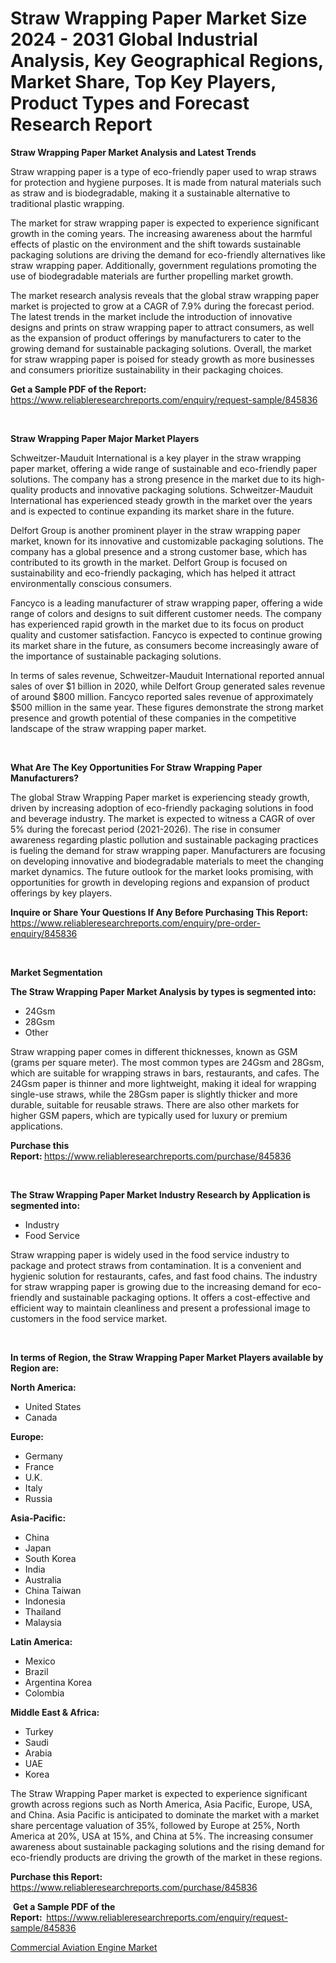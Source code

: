 <p><h1>Straw Wrapping Paper Market Size 2024 - 2031 Global Industrial Analysis, Key Geographical Regions, Market Share, Top Key Players, Product Types and Forecast Research Report</h1></p><p><strong>Straw Wrapping Paper Market Analysis and Latest Trends</strong></p>
<p><p>Straw wrapping paper is a type of eco-friendly paper used to wrap straws for protection and hygiene purposes. It is made from natural materials such as straw and is biodegradable, making it a sustainable alternative to traditional plastic wrapping.</p><p>The market for straw wrapping paper is expected to experience significant growth in the coming years. The increasing awareness about the harmful effects of plastic on the environment and the shift towards sustainable packaging solutions are driving the demand for eco-friendly alternatives like straw wrapping paper. Additionally, government regulations promoting the use of biodegradable materials are further propelling market growth.</p><p>The market research analysis reveals that the global straw wrapping paper market is projected to grow at a CAGR of 7.9% during the forecast period. The latest trends in the market include the introduction of innovative designs and prints on straw wrapping paper to attract consumers, as well as the expansion of product offerings by manufacturers to cater to the growing demand for sustainable packaging solutions. Overall, the market for straw wrapping paper is poised for steady growth as more businesses and consumers prioritize sustainability in their packaging choices.</p></p>
<p><strong>Get a Sample PDF of the Report:&nbsp;</strong> <a href="https://www.reliableresearchreports.com/enquiry/request-sample/845836">https://www.reliableresearchreports.com/enquiry/request-sample/845836</a></p>
<p>&nbsp;</p>
<p><strong>Straw Wrapping Paper Major Market Players</strong></p>
<p><p>Schweitzer-Mauduit International is a key player in the straw wrapping paper market, offering a wide range of sustainable and eco-friendly paper solutions. The company has a strong presence in the market due to its high-quality products and innovative packaging solutions. Schweitzer-Mauduit International has experienced steady growth in the market over the years and is expected to continue expanding its market share in the future.</p><p>Delfort Group is another prominent player in the straw wrapping paper market, known for its innovative and customizable packaging solutions. The company has a global presence and a strong customer base, which has contributed to its growth in the market. Delfort Group is focused on sustainability and eco-friendly packaging, which has helped it attract environmentally conscious consumers.</p><p>Fancyco is a leading manufacturer of straw wrapping paper, offering a wide range of colors and designs to suit different customer needs. The company has experienced rapid growth in the market due to its focus on product quality and customer satisfaction. Fancyco is expected to continue growing its market share in the future, as consumers become increasingly aware of the importance of sustainable packaging solutions.</p><p>In terms of sales revenue, Schweitzer-Mauduit International reported annual sales of over $1 billion in 2020, while Delfort Group generated sales revenue of around $800 million. Fancyco reported sales revenue of approximately $500 million in the same year. These figures demonstrate the strong market presence and growth potential of these companies in the competitive landscape of the straw wrapping paper market.</p></p>
<p>&nbsp;</p>
<p><strong>What Are The Key Opportunities For Straw Wrapping Paper Manufacturers?</strong></p>
<p><p>The global Straw Wrapping Paper market is experiencing steady growth, driven by increasing adoption of eco-friendly packaging solutions in food and beverage industry. The market is expected to witness a CAGR of over 5% during the forecast period (2021-2026). The rise in consumer awareness regarding plastic pollution and sustainable packaging practices is fueling the demand for straw wrapping paper. Manufacturers are focusing on developing innovative and biodegradable materials to meet the changing market dynamics. The future outlook for the market looks promising, with opportunities for growth in developing regions and expansion of product offerings by key players.</p></p>
<p><strong>Inquire or Share Your Questions If Any Before Purchasing This Report:</strong> <a href="https://www.reliableresearchreports.com/enquiry/pre-order-enquiry/845836">https://www.reliableresearchreports.com/enquiry/pre-order-enquiry/845836</a></p>
<p>&nbsp;</p>
<p><strong>Market Segmentation</strong></p>
<p><strong>The Straw Wrapping Paper Market Analysis by types is segmented into:</strong></p>
<p><ul><li>24Gsm</li><li>28Gsm</li><li>Other</li></ul></p>
<p><p>Straw wrapping paper comes in different thicknesses, known as GSM (grams per square meter). The most common types are 24Gsm and 28Gsm, which are suitable for wrapping straws in bars, restaurants, and cafes. The 24Gsm paper is thinner and more lightweight, making it ideal for wrapping single-use straws, while the 28Gsm paper is slightly thicker and more durable, suitable for reusable straws. There are also other markets for higher GSM papers, which are typically used for luxury or premium applications.</p></p>
<p><strong>Purchase this Report:&nbsp;</strong><a href="https://www.reliableresearchreports.com/purchase/845836">https://www.reliableresearchreports.com/purchase/845836</a></p>
<p>&nbsp;</p>
<p><strong>The Straw Wrapping Paper Market Industry Research by Application is segmented into:</strong></p>
<p><ul><li>Industry</li><li>Food Service</li></ul></p>
<p><p>Straw wrapping paper is widely used in the food service industry to package and protect straws from contamination. It is a convenient and hygienic solution for restaurants, cafes, and fast food chains. The industry for straw wrapping paper is growing due to the increasing demand for eco-friendly and sustainable packaging options. It offers a cost-effective and efficient way to maintain cleanliness and present a professional image to customers in the food service market.</p></p>
<p>&nbsp;</p>
<p><strong>In terms of Region, the Straw Wrapping Paper Market Players available by Region are:</strong></p>
<p>
    <p> <strong> North America: </strong>
        <ul>
            <li>United States</li>
            <li>Canada</li>
        </ul>
        </p> 
    <p> <strong> Europe: </strong>
        <ul>
            <li>Germany</li>
            <li>France</li>
            <li>U.K.</li>
            <li>Italy</li>
            <li>Russia</li>
        </ul>
        </p> 
    <p> <strong> Asia-Pacific: </strong>
        <ul>
            <li>China</li>
            <li>Japan</li>
            <li>South Korea</li>
            <li>India</li>
            <li>Australia</li>
            <li>China Taiwan</li>
            <li>Indonesia</li>
            <li>Thailand</li>
            <li>Malaysia</li>
        </ul>
        </p> 
    <p> <strong> Latin America: </strong>
        <ul>
            <li>Mexico</li>
            <li>Brazil</li>
            <li>Argentina Korea</li>
            <li>Colombia</li>
        </ul>
        </p> 
    <p> <strong> Middle East & Africa: </strong>
        <ul>
            <li>Turkey</li>
            <li>Saudi</li>
            <li>Arabia</li>
            <li>UAE</li>
            <li>Korea</li>
        </ul>
    </p>
    </p>
<p><p>The Straw Wrapping Paper market is expected to experience significant growth across regions such as North America, Asia Pacific, Europe, USA, and China. Asia Pacific is anticipated to dominate the market with a market share percentage valuation of 35%, followed by Europe at 25%, North America at 20%, USA at 15%, and China at 5%. The increasing consumer awareness about sustainable packaging solutions and the rising demand for eco-friendly products are driving the growth of the market in these regions.</p></p>
<p><strong>Purchase this Report: </strong><a href="https://www.reliableresearchreports.com/purchase/845836">https://www.reliableresearchreports.com/purchase/845836</a></p>
<p>&nbsp;<strong>Get a Sample PDF of the Report:&nbsp;&nbsp;</strong><a href="https://www.reliableresearchreports.com/enquiry/request-sample/845836">https://www.reliableresearchreports.com/enquiry/request-sample/845836</a></p>
<p><strong></strong></p>
<p><p><a href="https://chivalrous-flock-a86.notion.site/Insights-into-Commercial-Aviation-Engine-Market-Size-Analysing-Market-Share-Trends-and-Growth-fro-8766ef1be1e14abb9bae5f1b03abfdc5">Commercial Aviation Engine Market</a></p></p>